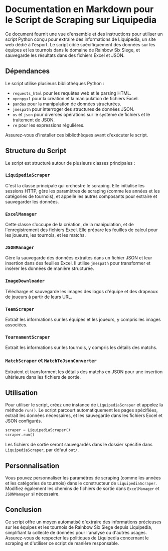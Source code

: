 # Documentation en Markdown pour le Script de Scraping sur Liquipedia

Ce document fournit une vue d'ensemble et des instructions pour utiliser un script Python conçu pour extraire des informations de Liquipedia, un site web dédié à l'esport. Le script cible spécifiquement des données sur les équipes et les tournois dans le domaine de Rainbow Six Siege, et sauvegarde les résultats dans des fichiers Excel et JSON.

## Dépendances

Le script utilise plusieurs bibliothèques Python :

- `requests_html` pour les requêtes web et le parsing HTML.
- `openpyxl` pour la création et la manipulation de fichiers Excel.
- `pandas` pour la manipulation de données structurées.
- `jmespath` pour interroger des structures de données JSON.
- `os` et `json` pour diverses opérations sur le système de fichiers et le traitement de JSON.
- `re` pour les expressions régulières.

Assurez-vous d'installer ces bibliothèques avant d'exécuter le script.

## Structure du Script

Le script est structuré autour de plusieurs classes principales :

### `LiquipediaScraper`

C'est la classe principale qui orchestre le scraping. Elle initialise les sessions HTTP, gère les paramètres de scraping (comme les années et les catégories de tournois), et appelle les autres composants pour extraire et sauvegarder les données.

### `ExcelManager`

Cette classe s'occupe de la création, de la manipulation, et de l'enregistrement des fichiers Excel. Elle prépare les feuilles de calcul pour les joueurs, les tournois, et les matchs.

### `JSONManager`

Gère la sauvegarde des données extraites dans un fichier JSON et leur insertion dans des feuilles Excel. Il utilise `jmespath` pour transformer et insérer les données de manière structurée.

### `ImageDownloader`

Télécharge et sauvegarde les images des logos d'équipe et des drapeaux de joueurs à partir de leurs URL.

### `TeamScraper`

Extrait les informations sur les équipes et les joueurs, y compris les images associées.

### `TournamentScraper`

Extrait les informations sur les tournois, y compris les détails des matchs.

### `MatchScraper` et `MatchToJsonConverter`

Extraient et transforment les détails des matchs en JSON pour une insertion ultérieure dans les fichiers de sortie.

## Utilisation

Pour utiliser le script, créez une instance de `LiquipediaScraper` et appelez la méthode `run()`. Le script parcourt automatiquement les pages spécifiées, extrait les données nécessaires, et les sauvegarde dans les fichiers Excel et JSON configurés.

```python
scraper = LiquipediaScraper()
scraper.run()
```

Les fichiers de sortie seront sauvegardés dans le dossier spécifié dans `LiquipediaScraper`, par défaut `out/`.

## Personnalisation

Vous pouvez personnaliser les paramètres de scraping (comme les années et les catégories de tournois) dans le constructeur de `LiquipediaScraper`. Modifiez également les chemins de fichiers de sortie dans `ExcelManager` et `JSONManager` si nécessaire.

## Conclusion

Ce script offre un moyen automatisé d'extraire des informations précieuses sur les équipes et les tournois de Rainbow Six Siege depuis Liquipedia, simplifiant la collecte de données pour l'analyse ou d'autres usages. Assurez-vous de respecter les politiques de Liquipedia concernant le scraping et d'utiliser ce script de manière responsable.